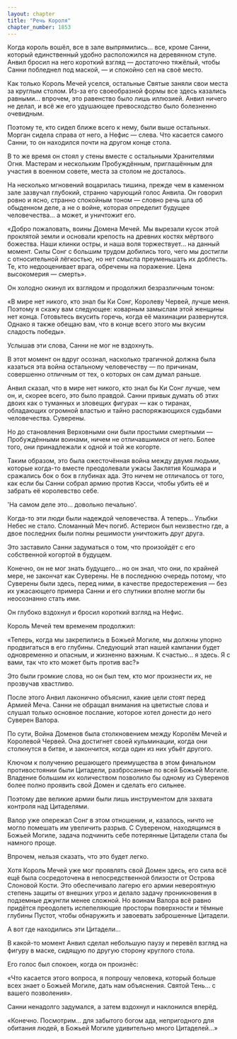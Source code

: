 ```yaml
---
layout: chapter
title: "Речь Короля"
chapter_number: 1853
---
```




Когда король вошёл, все в зале выпрямились... все, кроме Санни, который единственный удобно расположился на деревянном стуле. Анвил бросил на него короткий взгляд — достаточно тяжёлый, чтобы Санни побледнел под маской, — и спокойно сел на своё место.

Как только Король Мечей уселся, остальные Святые заняли свои места за круглым столом. Из-за его своеобразной формы все здесь казались равными... впрочем, это равенство было лишь иллюзией. Анвил ничего не делал, и всё же его удушающее превосходство было болезненно очевидным.

Поэтому те, кто сидел ближе всего к нему, были выше остальных. Морган сидела справа от него, а Нефис — слева. Что касается самого Санни, то он находился почти на другом конце стола.

В то же время он стоял у стены вместе с остальными Хранителями Огня. Мастерам и нескольким Пробуждённым, приглашённым для участия в военном совете, места за столом не досталось.

На несколько мгновений воцарилась тишина, прежде чем в каменном зале зазвучал глубокий, странно чарующий голос Анвила. Он говорил ровно и ясно, странно спокойным тоном — словно речь шла об обыденном деле, а не о войне, которая определит будущее человечества... а может, и уничтожит его.

«Добро пожаловать, воины Домена Мечей. Мы вырезали кусок этой проклятой земли и основали крепость на древних костях мёртвого божества. Наши клинки остры, и наша воля торжествует... на данный момент. Силы Сонг с большим трудом добились того, чего мы достигли с относительной лёгкостью, но нет смысла преуменьшать их доблесть. Те, кто недооценивает врага, обречены на поражение. Цена высокомерия — смерть».

Он холодно окинул их взглядом и продолжил безразличным тоном:

«В мире нет никого, кто знал бы Ки Сонг, Королеву Червей, лучше меня. Поэтому я скажу вам следующее: коварным замыслам этой женщины нет конца. Готовьтесь вкусить горечь, когда её махинации развернутся. Однако я также обещаю вам, что в конце всего этого мы вкусим сладость победы».

Услышав эти слова, Санни не мог не вздохнуть.

В этот момент он вдруг осознал, насколько трагичной должна была казаться эта война остальному человечеству — по причинам, совершенно отличным от тех, о которых он сам думал раньше.

Анвил сказал, что в мире нет никого, кто знал бы Ки Сонг лучше, чем он, и, скорее всего, это было правдой. Санни привык думать об этих двоих как о туманных и зловещих фигурах — как о тиранах, обладающих огромной властью и тайно распоряжающихся судьбами человечества. Суверены.

Но до становления Верховными они были простыми смертными — Пробуждёнными воинами, ничем не отличавшимися от него. Более того, они принадлежали к одной и той же когорте.

Таким образом, это была ожесточённая война между двумя людьми, которые когда-то вместе преодолевали ужасы Заклятия Кошмара и сражались бок о бок в глубинах ада. Это ничем не отличалось от того, как если бы Санни собрал армию против Кэсси, чтобы убить её и забрать её королевство себе.

'На самом деле это... довольно печально'.

Когда-то эти люди были надеждой человечества. А теперь... Улыбки Небес не стало. Сломанный Меч погиб. Астерион был неизвестно где, а двое последних были полны решимости уничтожить друг друга.

Это заставило Санни задуматься о том, что произойдёт с его собственной когортой в будущем.

Конечно, он не мог знать будущего... но он знал, что они, по крайней мере, не закончат как Суверены. Не в последнюю очередь потому, что Суверены были здесь, перед ними, в качестве предостережения — без их ужасающего примера Санни и его спутники вполне могли бы неосознанно стать ими.

Он глубоко вздохнул и бросил короткий взгляд на Нефис.

Король Мечей тем временем продолжил:

«Теперь, когда мы закрепились в Божьей Могиле, мы должны упорно продвигаться в его глубины. Следующий этап нашей кампании будет одновременно и опасным, и жизненно важным. К счастью... я здесь. Я с вами, так что кто может быть против вас?»

Это были громкие слова, но он был тем, кто мог произнести их, не прозвучав хвастливо.

После этого Анвил лаконично объяснил, какие цели стоят перед Армией Меча. Санни не обращал внимания на цветистые слова и слушал только основное послание, которое хотел донести до него Суверен Валора.

По сути, Война Доменов была столкновением между Королём Мечей и Королевой Червей. Она достигнет своей кульминации, когда они столкнутся в битве, и закончится, когда один из них убьёт другого.

Ключом к получению решающего преимущества в этом финальном противостоянии были Цитадели, разбросанные по всей Божьей Могиле. Владение большим их количеством позволило бы одному из Суверенов более полно проявить свой Домен и сделать его сильнее.

Поэтому две великие армии были лишь инструментом для захвата контроля над Цитаделями.

Валор уже опережал Сонг в этом отношении, и, казалось, ничто не могло помешать им увеличить разрыв. С Сувереном, находящимся в Божьей Могиле, задача подчинить себе потерянные Цитадели стала бы намного проще.

Впрочем, нельзя сказать, что это будет легко.

Хотя Король Мечей уже мог проявлять свой Домен здесь, его сила всё ещё была сосредоточена в непосредственной близости от Острова Слоновой Кости. Это обеспечивало лагерю его армии невероятную степень защиты от внешних угроз и делало задачу проникновения в подземные джунгли менее сложной. Но воинам Валора всё равно придётся преодолеть испепеляющие просторы поверхности и тёмные глубины Пустот, чтобы обнаружить и завоевать заброшенные Цитадели.

А вот где находились эти Цитадели...

В какой-то момент Анвил сделал небольшую паузу и перевёл взгляд на фигуру в маске, сидящую по другую сторону круглого стола.

Его голос был спокоен, когда он произнёс:

«Что касается этого вопроса, я попрошу человека, который больше всех знает о Божьей Могиле, дать нам объяснения. Святой Тень... с вашего позволения».

Санни ненадолго задумался, а затем вздохнул и наклонился вперёд.

«Конечно. Посмотрим... для забытого богом ада, непригодного для обитания людей, в Божьей Могиле удивительно много Цитаделей...»

